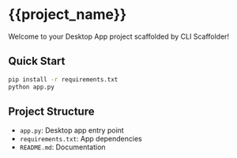 # {{project_name}}

Welcome to your Desktop App project scaffolded by CLI Scaffolder!

## Quick Start

```bash
pip install -r requirements.txt
python app.py
```

## Project Structure

- `app.py`: Desktop app entry point
- `requirements.txt`: App dependencies
- `README.md`: Documentation
